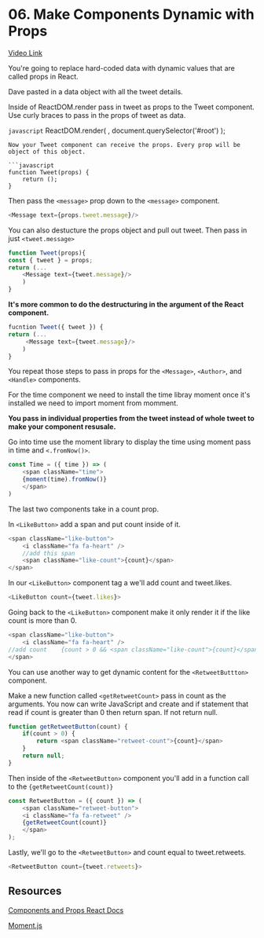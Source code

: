 # 06. Make Components Dynamic with Props

[Video Link](https://egghead.io/lessons/react-make-components-dynamic-with-props)

You're going to replace hard-coded data  with dynamic values that are called props in React.


Dave pasted in a data object with all the tweet details.

Inside of ReactDOM.render pass in tweet as props to the Tweet component. Use curly braces to pass in the props of tweet as data.

```javascript```
ReactDOM.render(
    <Tweet tweet={data}/>,
    document.querySelector('#root')
);
```
Now your Tweet component can receive the props. Every prop will be object of this object.

```javascript
function Tweet(props) {
    return ();
}
```

Then pass the ```<message>``` prop down to the ```<message>``` component.

```javascript
<Message text={props.tweet.message}/>
```
You can also destucture the props object and pull out tweet. Then pass in just ```<tweet.message>``` 

```javascript
function Tweet(props){
const { tweet } = props;
return (...
    <Message text={tweet.message}/>
    )
}
```
**It's more common to do the destructuring in the argument of the React component.**

```javascript
fucntion Tweet({ tweet }) {
return (...
     <Message text={tweet.message}/>
    )
}
```

You repeat those steps to pass in props for the ```<Message>```, ```<Author>```, and ```<Handle>``` components.

For the time component we need to install the time libray moment once it's installed we need to import moment from momment.

**You pass in individual properties from the tweet instead of whole tweet to make your component resusale.**

Go into time use the moment library to display the time using moment pass in time and ```<.fromNow()>```.

```javascript
const Time = ({ time }) => (
    <span className="time">
    {moment(time).fromNow()}
    </span>
)
```
The last two components take in a count prop. 

In ```<LikeButton>``` add a span and put count inside of it.

```javascript
<span className="like-button">
    <i className="fa fa-heart" />
    //add this span
    <span className="like-count">{count}</span>
</span>
```

In our ```<LikeButton>``` component tag a we'll add count and tweet.likes.

```javascript
<LikeButton count={tweet.likes}>
```
Going back to the ```<LikeButton>``` 
component make it only render it if the like count is more than 0.

```javascript
<span className="like-button">
    <i className="fa fa-heart" />
//add count    {count > 0 && <span className="like-count">{count}</span>
</span>
```
You can use another way to get dynamic content for the ```<RetweetButtton>``` component. 

Make a new function called ```<getRetweetCount>``` pass in count as the arguments. You now can write JavaScript and create and if statement that read if count is greater than 0 then return span. If not return null.

```javascript
function getRetweetButton(count) {
    if(count > 0) {
        return <span className="retweet-count">{count}</span>
    }
    return null;
}
```
Then inside of the ```<RetweetButton>``` component you'll add in a function call to the ```{getRetweetCount(count)}```

```javascript
const RetweetButton = ({ count }) => (
    <span className="retweet-button">
    <i className="fa fa-retweet" />
    {getRetweetCount(count)}
    </span>
);
```
Lastly, we'll go to the ```<RetweetButton>``` and count equal to tweet.retweets.

```javascript
<RetweetButton count={tweet.retweets}>
```

## Resources
[Components and Props React Docs](https://reactjs.org/docs/components-and-props.html)

[Moment.js](https://momentjs.com/)






